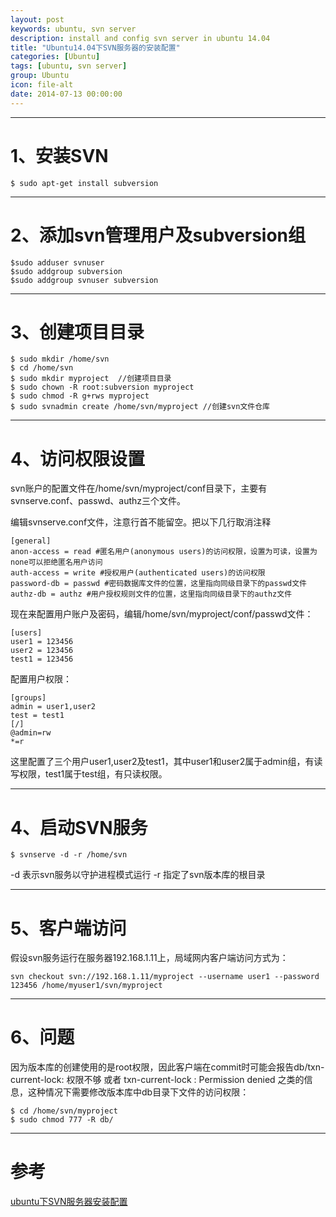 ```yaml
---
layout: post
keywords: ubuntu, svn server
description: install and config svn server in ubuntu 14.04
title: "Ubuntu14.04下SVN服务器的安装配置"
categories: [Ubuntu]
tags: [ubuntu, svn server]
group: Ubuntu
icon: file-alt
date: 2014-07-13 00:00:00
---
```


***

# 1、安装SVN

    $ sudo apt-get install subversion

***

# 2、添加svn管理用户及subversion组

    $sudo adduser svnuser
    $sudo addgroup subversion
    $sudo addgroup svnuser subversion

<!--excerpt-->

***

# 3、创建项目目录

    $ sudo mkdir /home/svn
    $ cd /home/svn
    $ sudo mkdir myproject  //创建项目目录
    $ sudo chown -R root:subversion myproject
    $ sudo chmod -R g+rws myproject
    $ sudo svnadmin create /home/svn/myproject //创建svn文件仓库

***

# 4、访问权限设置

svn账户的配置文件在/home/svn/myproject/conf目录下，主要有svnserve.conf、passwd、authz三个文件。

编辑svnserve.conf文件，注意行首不能留空。把以下几行取消注释

    [general]
    anon-access = read #匿名用户(anonymous users)的访问权限，设置为可读，设置为none可以拒绝匿名用户访问
    auth-access = write #授权用户(authenticated users)的访问权限
    password-db = passwd #密码数据库文件的位置，这里指向同级目录下的passwd文件
    authz-db = authz #用户授权规则文件的位置，这里指向同级目录下的authz文件

现在来配置用户账户及密码，编辑/home/svn/myproject/conf/passwd文件：

    [users]
    user1 = 123456
    user2 = 123456
    test1 = 123456

配置用户权限：

    [groups]
    admin = user1,user2
    test = test1
    [/]
    @admin=rw
    *=r

这里配置了三个用户user1,user2及test1，其中user1和user2属于admin组，有读写权限，test1属于test组，有只读权限。

***

# 4、启动SVN服务

    $ svnserve -d -r /home/svn

-d 表示svn服务以守护进程模式运行
-r 指定了svn版本库的根目录

***

# 5、客户端访问

假设svn服务运行在服务器192.168.1.11上，局域网内客户端访问方式为：

    svn checkout svn://192.168.1.11/myproject --username user1 --password 123456 /home/myuser1/svn/myproject

***

# 6、问题

因为版本库的创建使用的是root权限，因此客户端在commit时可能会报告db/txn-current-lock: 权限不够 或者 txn-current-lock : Permission denied 之类的信息，这种情况下需要修改版本库中db目录下文件的访问权限：

    $ cd /home/svn/myproject
    $ sudo chmod 777 -R db/

***

# 参考

[ubuntu下SVN服务器安装配置](http://www.mobibrw.com/?p=336)

